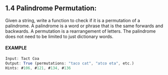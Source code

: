 ## 1.4 Palindrome Permutation: 
Given a string, write a function to check if it is a permutation of a palindrome. A palindrome is a word or phrase that is the same forwards and backwards. A permutation
is a rearrangement of letters. The palindrome does not need to be limited to just dictionary words.

#### EXAMPLE
```js
Input: Tact Coa
Output: True (permutations: "taco cat", "atco eta", etc.)
Hints: #106, #121, #134, #136
```